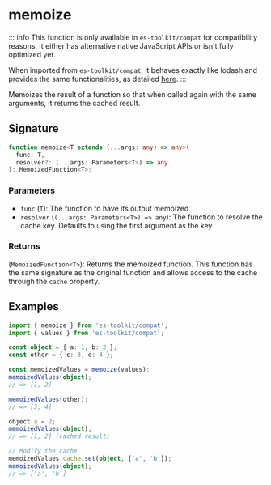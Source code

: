 # memoize

::: info
This function is only available in `es-toolkit/compat` for compatibility reasons. It either has alternative native JavaScript APIs or isn't fully optimized yet.

When imported from `es-toolkit/compat`, it behaves exactly like lodash and provides the same functionalities, as detailed [here](../../../compatibility.md).
:::

Memoizes the result of a function so that when called again with the same arguments, it returns the cached result.

## Signature

```typescript
function memoize<T extends (...args: any) => any>(
  func: T,
  resolver?: (...args: Parameters<T>) => any
): MemoizedFunction<T>;
```

### Parameters

- `func` (`T`): The function to have its output memoized
- `resolver` (`(...args: Parameters<T>) => any`): The function to resolve the cache key. Defaults to using the first argument as the key

### Returns

(`MemoizedFunction<T>`): Returns the memoized function. This function has the same signature as the original function and allows access to the cache through the `cache` property.

## Examples

```typescript
import { memoize } from 'es-toolkit/compat';
import { values } from 'es-toolkit/compat';

const object = { a: 1, b: 2 };
const other = { c: 3, d: 4 };

const memoizedValues = memoize(values);
memoizedValues(object);
// => [1, 2]

memoizedValues(other);
// => [3, 4]

object.a = 2;
memoizedValues(object);
// => [1, 2] (cached result)

// Modify the cache
memoizedValues.cache.set(object, ['a', 'b']);
memoizedValues(object);
// => ['a', 'b']
```
